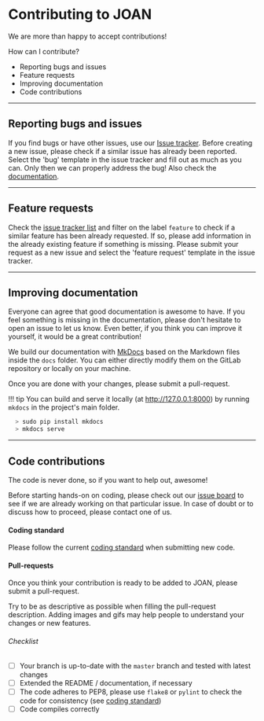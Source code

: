 # Contributing to JOAN

We are more than happy to accept contributions!

How can I contribute?

- Reporting bugs and issues
- Feature requests
- Improving documentation
- Code contributions

---
## Reporting bugs and issues

If you find bugs or have other issues, use our [Issue tracker][issueslink]. Before creating a new issue, please check if a similar issue has already been reported. Select the 'bug' template in the issue tracker and fill out as much as you can. Only then we can properly address the bug!
Also check the [documentation][docslink]. <!--and FAQ-->

[issueslink]: https://gitlab.tudelft.nl/tud-cor-hri/joan-framework/joan/issues
[docslink]: http://joan.readthedocs.io

---
## Feature requests

Check the [issue tracker list][issueslink] and filter on the label `feature` to check if a similar feature has been already requested. If so, please add information in the already existing feature if something is missing. Please submit your request as a new issue and select the 'feature request' template in the issue tracker.

[issueslink]: https://gitlab.tudelft.nl/tud-cor-hri/joan-framework/joan/issues

---
## Improving documentation

Everyone can agree that good documentation is awesome to have. If you feel something is missing in the documentation, please don't hesitate to open an issue to let us know. Even better, if you think you can improve it yourself, it would be a great contribution!

We build our documentation with [MkDocs](http://www.mkdocs.org/) based on the Markdown files inside the `docs` folder. You can either directly modify them on the GitLab repository or locally on your machine.

Once you are done with your changes, please submit a pull-request.

!!! tip
    You can build and serve it locally (at <http://127.0.0.1:8000>) by running `mkdocs`
    in the project's main folder.

```sh
  > sudo pip install mkdocs
  > mkdocs serve
```

---
## Code contributions

The code is never done, so if you want to help out, awesome!

Before starting hands-on on coding, please check out our [issue board][issueboard] to see if we are already working on that particular issue. In case of doubt or to discuss how to proceed, please contact one of us.

[issueboard]: https://gitlab.tudelft.nl/tud-cor-hri/joan-framework/joan/issues

#### Coding standard

Please follow the current [coding standard](contributing-coding-standard.md) when submitting new code.

#### Pull-requests

Once you think your contribution is ready to be added to JOAN, please submit a pull-request.

Try to be as descriptive as possible when filling the pull-request description. Adding images and gifs may help people to understand your changes or new
features.

<!-- Please note that there are some checks that the new code is required to pass
before we can do the merge. The checks are automatically run by the continuous
integration system, you will see a green tick mark if all the checks succeeded.
If you see a red mark, please correct your code accordingly. -->

###### Checklist

<!--
  If you modify this list please keep it up-to-date with pull_request_template.md
-->

  - [ ] Your branch is up-to-date with the `master` branch and tested with latest changes
  - [ ] Extended the README / documentation, if necessary
  - [ ] The code adheres to PEP8, please use `flake8` or `pylint` to check the code for consistency (see [coding standard](contributing-coding-standard.md))
  - [ ] Code compiles correctly
